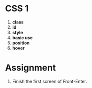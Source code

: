 <h1>CSS 1</h1>

1. **class**
2. **id**
3. **style**
4. **basic use**
5. **position**
6. **hover**

<h1>Assignment</h1>

1. Finish the first screen of Front-Enter.
